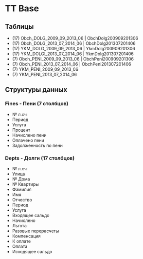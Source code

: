 # TT Base

## Таблицы

- (17) Obch_DOLG_2009_09_2013_06 | ObchDolg200909201306
- (17) Obch_DOLG_2013_07_2014_06 | ObchDolg201307201406
- (17) YKM_DOLG_2009_09_2013_06  | YkmDolg200909201306
- (17) YKM_DOLGI_2013_07_2014_06 | YkmDolg201307201406
- (7) Obch_PENI_2009_09_2013_06  | ObchPeni200909201306
- (7) Obch_PENI_2013_07_2014_06 | ObchPeni201307201406
- (7) YKM_PENI_2009_09_2013_06
- (7) YKM_PENI_2013_07_2014_06

## Структуры данных

### Fines - Пени (7 столбцов)

* № л.сч
* Период
* Услуга
* Процент
* Начислено пени
* Оплачено пени
* Задолженность по пени

### Depts - Долги (17 столбцов)

* № л.сч
* Улица
* № Дома
* № Квартиры
* Фамилия
* Имя
* Отчество
* Период
* Услуга
* Входящее сальдо
* Начислено
* Льгота
* Разовые перерасчеты
* Компенсация
* К оплате
* Оплата
* Исходящее сальдо
